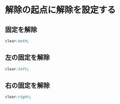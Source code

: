 # 解除の起点に解除を設定する
## 固定を解除
```css
clear:both;
```

## 左の固定を解除
```css
clear:left;
```

## 右の固定を解除
```css
clear:right;
```
